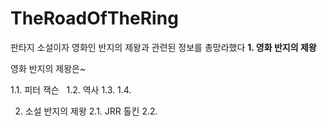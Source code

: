 # TheRoadOfTheRing
판타지 소설이자 영화인 반지의 제왕과 관련된 정보를 총망라했다
**1. 영화 반지의 제왕**

영화 반지의 제왕은~


1.1. 피터 잭슨  
1.2. 역사
1.3.
1.4.

2. 소설 반지의 제왕 
2.1. JRR 톨킨
2.2. 
